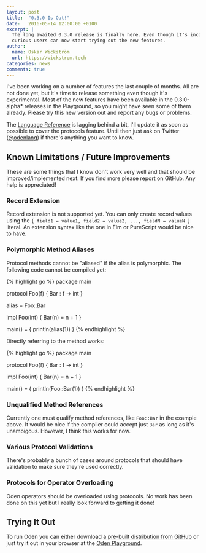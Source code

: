 ```yaml
---
layout: post
title:  "0.3.0 Is Out!"
date:   2016-05-14 12:00:00 +0100
excerpt: |
  The long awaited 0.3.0 release is finally here. Even though it's incomplete
  curious users can now start trying out the new features.
author:
  name: Oskar Wickström
  url: https://wickstrom.tech
categories: news
comments: true
---
```


I've been working on a number of features the last couple of months. All are
not done yet, but it's time to release something even though it's experimental.
Most of the new features have been available in the 0.3.0-alpha\* releases in
the Playground, so you might have seen some of them already. Please try this
new version out and report any bugs or problems.

The [Language Reference](/user-guide/latest/the-language/) is lagging behind a
bit, I'll update it as soon as possible to cover the protocols feature. Until
then just ask on Twitter ([@odenlang](https://twitter.com/odenlang)) if there's
anything you want to know.

## Known Limitations / Future Improvements

These are some things that I know don't work very well and that should be
improved/implemented next. If you find more please report on GitHub. Any help
is appreciated!

### Record Extension

Record extension is not supported yet. You can only create record values
using the `{ field1 = value1, field2 = value2, ..., fieldN = valueN }`
literal. An extension syntax like the one in Elm or PureScript would be nice to
have.

### Polymorphic Method Aliases

Protocol methods cannot be "aliased" if the alias is polymorphic. The
following code cannot be compiled yet:

{% highlight go %}
package main

protocol Foo(f) {
  Bar : f -> int
}

alias = Foo::Bar

impl Foo(int) {
  Bar(n) = n + 1
}

main() = {
  println(alias(1))
}
{% endhighlight %}

Directly referring to the method works:

{% highlight go %}
package main

protocol Foo(f) {
  Bar : f -> int
}

impl Foo(int) {
  Bar(n) = n + 1
}

main() = {
  println(Foo::Bar(1))
}
{% endhighlight %}

### Unqualified Method References

Currently one must qualify method references, like `Foo::Bar` in the example
above. It would be nice if the compiler could accept just `Bar` as long as it's
unambigous. However, I think this works for now.

### Various Protocol Validations

There's probably a bunch of cases around protocols that should have validation
to make sure they're used correctly.

### Protocols for Operator Overloading

Oden operators should be overloaded using protocols. No work has been done on
this yet but I really look forward to getting it done!

## Trying It Out

To run Oden you can either download [a pre-built distribution from
GitHub](https://github.com/oden-lang/oden/releases/tag/0.3.0) or just try it
out in your browser at the [Oden
Playground](https://playground.oden-lang.org/).
